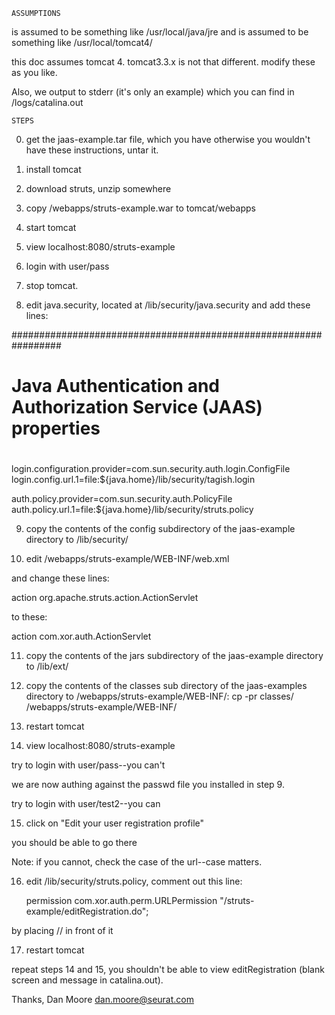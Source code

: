     ASSUMPTIONS
<javahome> is assumed to be something like
/usr/local/java/jre
and 
<tomcathome> is assumed to be something like
/usr/local/tomcat4/ 

this doc assumes tomcat 4.  tomcat3.3.x is not that different.
modify these as you like.

Also, we output to stderr (it's only an example) which you can find in
<tomcathome>/logs/catalina.out

    STEPS

0. get the jaas-example.tar file, which you have otherwise you wouldn't
have these instructions, untar it.

1. install tomcat 

2. download struts, unzip somewhere

3. copy <src>/webapps/struts-example.war to tomcat/webapps

4. start tomcat

5. view localhost:8080/struts-example

6. login with user/pass

7. stop tomcat.

8. edit java.security, located at <javahome>/lib/security/java.security
and add these lines:

#################################################################
#
# Java Authentication and Authorization Service (JAAS) properties
#
login.configuration.provider=com.sun.security.auth.login.ConfigFile
login.config.url.1=file:${java.home}/lib/security/tagish.login

auth.policy.provider=com.sun.security.auth.PolicyFile
auth.policy.url.1=file:${java.home}/lib/security/struts.policy

9. copy the contents of the config subdirectory of the jaas-example
directory to <javahome>/lib/security/

10. edit <tomcathome>/webapps/struts-example/WEB-INF/web.xml

and change these lines:
  <!-- Action Servlet Configuration -->
  <servlet>
      <servlet-name>action</servlet-name>
      <servlet-class>org.apache.struts.action.ActionServlet</servlet-class>

to these:
  <!-- Action Servlet Configuration -->
  <servlet>
      <servlet-name>action</servlet-name>
      <servlet-class>com.xor.auth.ActionServlet</servlet-class>

11. copy the contents of the jars subdirectory of the jaas-example
directory to <javahome>/lib/ext/

12. copy the contents of the classes sub directory of the jaas-examples
directory to <tomcathome>/webapps/struts-example/WEB-INF/:
cp -pr classes/ <tomcathome>/webapps/struts-example/WEB-INF/

13. restart tomcat

14. view localhost:8080/struts-example

try to login with user/pass--you can't

we are now authing against the passwd file you installed in step 9.

try to login with user/test2--you can

15. click on "Edit your user registration profile"

you should be able to go there

Note: if you cannot, check the case of the url--case matters.

16. edit <javahome>/lib/security/struts.policy, comment out this line:

    permission com.xor.auth.perm.URLPermission "/struts-example/editRegistration.do";

by placing // in front of it

17. restart tomcat

repeat steps 14 and 15, you shouldn't be able to view editRegistration
(blank screen and message in catalina.out).

Thanks,
Dan Moore <dan.moore@seurat.com>
